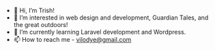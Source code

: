 - 👋 Hi, I’m Trish!
- 👀 I’m interested in web design and development, Guardian Tales, and the great outdoors!
- 🌱 I’m currently learning Laravel development and Wordpress.
- 📫 How to reach me - vilodye@gmail.com

<!---
vilodye1/vilodye1 is a ✨ special ✨ repository because its `README.md` (this file) appears on your GitHub profile.
You can click the Preview link to take a look at your changes.
--->
